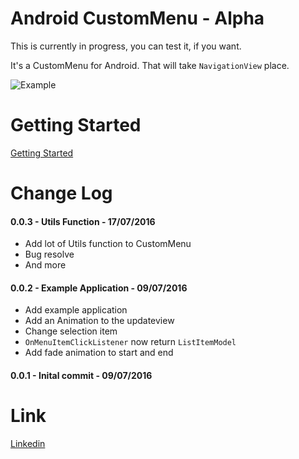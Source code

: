 # Android CustomMenu - Alpha

This is currently in progress, you can test it, if you want.

It's a CustomMenu for Android. That will take `NavigationView` place.

![Example](https://i.gyazo.com/8bf4a6180cfd96048cad0e594d5fcffa.gif)

# Getting Started

[Getting Started](https://github.com/doTTTTT/android-custom-menu/wiki/Getting-Started)

# Change Log

#### 0.0.3 - Utils Function - 17/07/2016
- Add lot of Utils function to CustomMenu
- Bug resolve
- And more


#### 0.0.2 - Example Application - 09/07/2016
- Add example application
- Add an Animation to the updateview
- Change selection item
- `OnMenuItemClickListener` now return `ListItemModel`
- Add fade animation to start and end

#### 0.0.1 - Inital commit - 09/07/2016

# Link

[Linkedin](https://fr.linkedin.com/in/raphaelteyssandier
)
